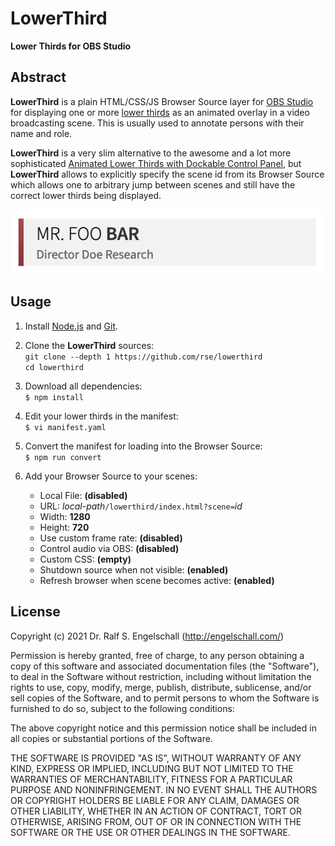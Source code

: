 
LowerThird
==========

**Lower Thirds for OBS Studio**

Abstract
--------

**LowerThird** is a plain HTML/CSS/JS Browser Source layer for
[OBS Studio](http://obsproject.com/) for displaying one or more
[lower thirds](https://en.wikipedia.org/wiki/Lower_third) as an animated overlay in a
video broadcasting scene. This is usually used to annotate persons with
their name and role.

**LowerThird** is a very slim alternative to the awesome and a lot more sophisticated
[Animated Lower Thirds with Dockable Control Panel](https://obsproject.com/forum/resources/animated-lower-thirds-with-dockable-control-panel.1057/),
but **LowerThird** allows to explicitly specify the scene id from its Browser Source
which allows one to arbitrary jump between scenes and still have the correct
lower thirds being displayed.

![LowerThird screenshot](screenshot.png)

Usage
-----

1. Install [Node.js](https://nodejs.org/) and [Git](https://git-scm.com/).

2. Clone the **LowerThird** sources:<br/>
   `git clone --depth 1 https://github.com/rse/lowerthird`<br/>
   `cd lowerthird`<br/>

3. Download all dependencies:<br/>
   `$ npm install`

4. Edit your lower thirds in the manifest:<br/>
   `$ vi manifest.yaml`

5. Convert the manifest for loading into the Browser Source:<br/>
   `$ npm run convert`

6. Add your Browser Source to your scenes:

   - Local File: **(disabled)**
   - URL: *local-path*`/lowerthird/index.html?scene=`*id*
   - Width: **1280**
   - Height: **720**
   - Use custom frame rate: **(disabled)**
   - Control audio via OBS: **(disabled)**
   - Custom CSS: **(empty)**
   - Shutdown source when not visible: **(enabled)**
   - Refresh browser when scene becomes active: **(enabled)**

License
-------

Copyright (c) 2021 Dr. Ralf S. Engelschall (http://engelschall.com/)

Permission is hereby granted, free of charge, to any person obtaining
a copy of this software and associated documentation files (the
"Software"), to deal in the Software without restriction, including
without limitation the rights to use, copy, modify, merge, publish,
distribute, sublicense, and/or sell copies of the Software, and to
permit persons to whom the Software is furnished to do so, subject to
the following conditions:

The above copyright notice and this permission notice shall be included
in all copies or substantial portions of the Software.

THE SOFTWARE IS PROVIDED "AS IS", WITHOUT WARRANTY OF ANY KIND,
EXPRESS OR IMPLIED, INCLUDING BUT NOT LIMITED TO THE WARRANTIES OF
MERCHANTABILITY, FITNESS FOR A PARTICULAR PURPOSE AND NONINFRINGEMENT.
IN NO EVENT SHALL THE AUTHORS OR COPYRIGHT HOLDERS BE LIABLE FOR ANY
CLAIM, DAMAGES OR OTHER LIABILITY, WHETHER IN AN ACTION OF CONTRACT,
TORT OR OTHERWISE, ARISING FROM, OUT OF OR IN CONNECTION WITH THE
SOFTWARE OR THE USE OR OTHER DEALINGS IN THE SOFTWARE.


